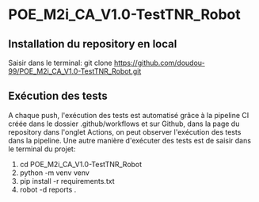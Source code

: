 # POE_M2i_CA_V1.0-TestTNR_Robot

## Installation du repository en local
Saisir dans le terminal: git clone https://github.com/doudou-99/POE_M2i_CA_V1.0-TestTNR_Robot.git

## Exécution des tests
A chaque push, l'exécution des tests est automatisé grâce à la pipeline CI créée dans le dossier .github/workflows et sur Github, dans la page du repository dans l'onglet Actions, on peut observer l'exécution des tests dans la pipeline.
Une autre manière d'exécuter des tests est de saisir dans le terminal du projet:
1. cd POE_M2i_CA_V1.0-TestTNR_Robot
2. python -m venv venv
3. pip install -r requirements.txt
4. robot -d reports .
